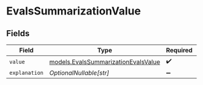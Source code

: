# EvalsSummarizationValue


## Fields

| Field                                                                            | Type                                                                             | Required                                                                         | Description                                                                      |
| -------------------------------------------------------------------------------- | -------------------------------------------------------------------------------- | -------------------------------------------------------------------------------- | -------------------------------------------------------------------------------- |
| `value`                                                                          | [models.EvalsSummarizationEvalsValue](../models/evalssummarizationevalsvalue.md) | :heavy_check_mark:                                                               | N/A                                                                              |
| `explanation`                                                                    | *OptionalNullable[str]*                                                          | :heavy_minus_sign:                                                               | N/A                                                                              |
